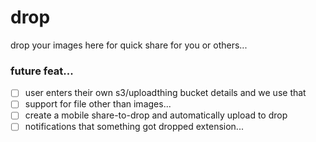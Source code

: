 # drop

drop your images here for quick share for you or others...

### future feat...

- [ ] user enters their own s3/uploadthing bucket details and we use that
- [ ] support for file other than images...
- [ ] create a mobile share-to-drop and automatically upload to drop
- [ ] notifications that something got dropped extension...
